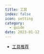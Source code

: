 ```yaml
---
title: 工具
index: false
icon: setting
category:
  - guide
date: 2023-01-12
---
```


- [工具推荐](工具推荐.md)
